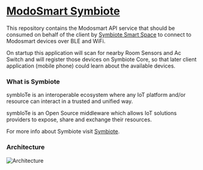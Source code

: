 # [ModoSmart Symbiote](http://www.modosmart.com/)

This repository contains the Modosmart API service that should be consumed on behalf of the client by [Symbiote Smart Space](https://github.com/symbiote-h2020/SymbioteSmartSpace) to connect to Modosmart devices over BLE and WiFi.

On startup this application will scan for nearby Room Sensors and Ac Switch and will register those devices on Symbiote Core, so that later client application (mobile phone) could learn about the available devices.

### What is Symbiote
symbIoTe is an interoperable ecosystem where any IoT platform and/or resource can interact in a trusted and unified way.

symbIoTe is an Open Source middleware which allows IoT solutions providers to expose, share and exchange their resources.

For more info about Symbiote visit [Symbiote](https://www.symbiote-h2020.eu/).

### Architecture
![Architecture](https://raw.githubusercontent.com/mohamed-elsabagh/modosmart-api/master/resources/architecture.png)

